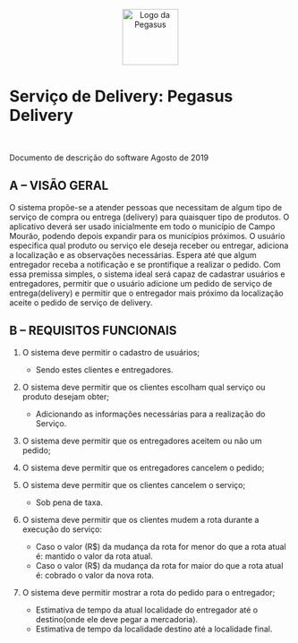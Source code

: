
<p align="center">
  <img src="https://user-images.githubusercontent.com/6977257/64434394-d93f8000-d096-11e9-9474-53534c5cbd49.png" alt="Logo da Pegasus" width="100" height="100">
  <br><b><h1>Serviço de Delivery: Pegasus Delivery</h1></b><br>

</p>


Documento de descrição do software
Agosto de 2019


## A – VISÃO GERAL

O sistema propõe-se a atender pessoas que necessitam de algum tipo de serviço de compra ou entrega (delivery) para quaisquer tipo de produtos. O aplicativo deverá ser usado inicialmente em todo o município de Campo Mourão, podendo depois expandir para os municípios próximos. O usuário especifica qual produto ou serviço ele deseja receber ou entregar, adiciona a localização e as observações necessárias. Espera até que algum entregador receba a notificação e se prontifique a realizar o pedido. Com essa premissa simples, o sistema ideal será capaz de cadastrar  usuários e entregadores, permitir que o usuário adicione um         pedido de serviço de entrega(delivery) e permitir que o entregador mais próximo da localização aceite o pedido de serviço de delivery.                                                                                

## B – REQUISITOS FUNCIONAIS

1. O sistema deve permitir o cadastro de usuários;
    * Sendo estes clientes e entregadores.

2. O sistema deve permitir que os clientes escolham qual serviço ou produto desejam obter;
    * Adicionando as informações necessárias para a realização do Serviço. 

3. O sistema deve permitir que os entregadores aceitem ou não um pedido;

4. O sistema deve permitir que os entregadores cancelem o pedido;

5. O sistema deve permitir que os clientes cancelem o serviço;
    * Sob pena de taxa.
    
6. O sistema deve permitir que os clientes mudem a rota durante a execução do serviço:
    * Caso o valor (R$) da mudança da rota for menor do que a rota atual é: mantido o valor da rota atual.
    * Caso o valor (R$) da mudança da rota for maior do que a rota atual é: cobrado o valor da nova rota. 

7. O sistema deve permitir mostrar a rota do pedido para o entregador;
    * Estimativa de tempo da atual localidade do entregador até o destino(onde ele deve pegar a mercadoria).
    * Estimativa de tempo da localidade destino até a localidade final.

